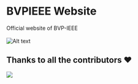 # BVPIEEE Website

Official website of BVP-IEEE 
<br><br>
<img src="/img/IEEEBVCOE.png" alt="Alt text" title="Optional title">




## Thanks to all the contributors ❤️
<a href = "https://github.com/BVPIEEE/bvpieee-frontend/graphs/contributors">
  <img src = "https://contrib.rocks/image?repo=BVPIEEE/bvpieee-frontend"/>
</a>
